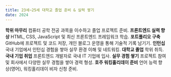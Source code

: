 ```yaml
---
title: 23세~25세 대학교 졸업 준비 & 실력 쌓기
date: 2024
---
```

**학위 마무리** 컴퓨터 공학 전공 과목을 이수하고 졸업 프로젝트 준비.
**프론트엔드 실력 향상** HTML, CSS, JavaScript 및 최신 프론트엔드 프레임워크 학습.
**포트폴리오 구축** GitHub에 프로젝트 및 코드 저장, 개인 블로그 운영을 통해 기술적 기록 남기기.
**인턴십** 국내 기업에서 인턴십 경험을 쌓아 실무 환경 이해 및 네트워킹.
**대학교 졸업** 학위 취득.
**국내 기업 취업** 프론트엔드 개발자로 국내 IT 기업에 입사.
**실무 경험 쌓기** 프로젝트 참여 및 회사에서 다양한 실무 경험을 쌓아 경력 형성.
**호주 워킹홀리데이 준비** 언어 능력 향상(영어), 워킹홀리데이 비자 신청 준비.

